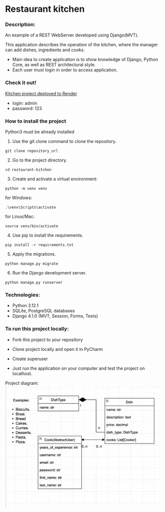 # Restaurant kitchen

### Description:

An example of a REST WebServer developed using Django(MVT).

This application describes the operation of the kitchen,
where the manager can add dishes, ingredients and cooks.

- Main idea to create application is to show knowledge of Django, Python Core, as well as REST architectural style.
- Each user must login in order to access application.

### Check it out!

[Kitchen project deployed to Render](https://restaurant-kitchen-ldjd.onrender.com)
- login: admin
- password: 123

### How to install the project

Python3 must be already installed

1. Use the git clone command to clone the repository.

```
git clone repository_url
```

2. Go to the project directory.

```angular2html
cd restaurant-kitchen
```

3. Create and activate a virtual environment:

```angular2html
python -m venv venv
```

for Windows:

```angular2html
.\venv\Scripts\activate
```

for Linux/Mac:

```angular2html
source venv/bin/activate
```

4. Use pip to install the requirements.

```angular2html
pip install -r requirements.txt
```

5. Apply the migrations.

```angular2html
python manage.py migrate
```

6. Run the Django development server.

```
python manage.py runserver

```

### Technologies:

- Python 3.12.1
- SQLite, PostgreSQL databases
- Django 4.1.0 (MVT, Session, Forms, Tests)

### To run this project locally:

- Fork this project to your repository
- Clone project locally and open it in PyCharm
- Create superuser


- Just run the application on your computer and test the project on localhost.

Project diagram:
![img.png](img.png)
